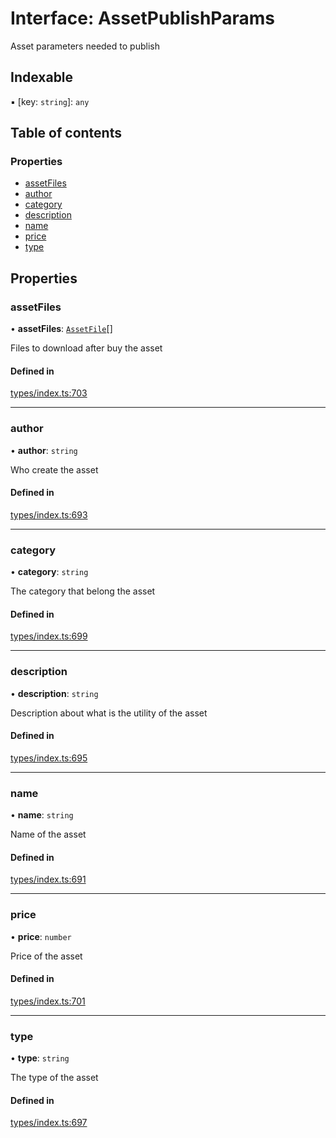 # Interface: AssetPublishParams

Asset parameters needed to publish

## Indexable

▪ [key: `string`]: `any`

## Table of contents

### Properties

- [assetFiles](AssetPublishParams.md#assetfiles)
- [author](AssetPublishParams.md#author)
- [category](AssetPublishParams.md#category)
- [description](AssetPublishParams.md#description)
- [name](AssetPublishParams.md#name)
- [price](AssetPublishParams.md#price)
- [type](AssetPublishParams.md#type)

## Properties

### assetFiles

• **assetFiles**: [`AssetFile`](AssetFile.md)[]

Files to download after buy the asset

#### Defined in

[types/index.ts:703](https://github.com/nevermined-io/react-components/blob/0c1c9f6/catalog/src/types/index.ts#L703)

___

### author

• **author**: `string`

Who create the asset

#### Defined in

[types/index.ts:693](https://github.com/nevermined-io/react-components/blob/0c1c9f6/catalog/src/types/index.ts#L693)

___

### category

• **category**: `string`

The category that belong the asset

#### Defined in

[types/index.ts:699](https://github.com/nevermined-io/react-components/blob/0c1c9f6/catalog/src/types/index.ts#L699)

___

### description

• **description**: `string`

Description about what is the utility of the asset

#### Defined in

[types/index.ts:695](https://github.com/nevermined-io/react-components/blob/0c1c9f6/catalog/src/types/index.ts#L695)

___

### name

• **name**: `string`

Name of the asset

#### Defined in

[types/index.ts:691](https://github.com/nevermined-io/react-components/blob/0c1c9f6/catalog/src/types/index.ts#L691)

___

### price

• **price**: `number`

Price of the asset

#### Defined in

[types/index.ts:701](https://github.com/nevermined-io/react-components/blob/0c1c9f6/catalog/src/types/index.ts#L701)

___

### type

• **type**: `string`

The type of the asset

#### Defined in

[types/index.ts:697](https://github.com/nevermined-io/react-components/blob/0c1c9f6/catalog/src/types/index.ts#L697)
